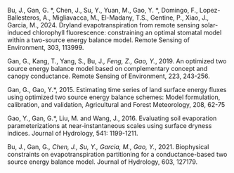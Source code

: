 Bu, J., Gan, G. *, Chen, J., Su, Y., Yuan, M., Gao, Y. *, Domingo, F., Lopez-Ballesteros, A., Migliavacca, M., El-Madany, T.S., Gentine, P., Xiao, J., Garcia, M., 2024. Dryland evapotranspiration from remote sensing solar-induced chlorophyll fluorescence: constraining an optimal stomatal model within a two-source energy balance model. Remote Sensing of Environment, 303, 113999.

Gan, G., Kang, T., Yang, S., Bu, J.*, Feng, Z., Gao, Y.*, 2019. An optimized two source energy balance model based on complementary concept and canopy conductance. Remote Sensing of Environment, 223, 243-256. 

Gan, G., Gao, Y.*, 2015. Estimating time series of land surface energy fluxes using optimized two source energy balance schemes: Model formulation, calibration, and validation, Agricultural and Forest Meteorology, 208, 62-75 

Gao, Y., Gan, G.*, Liu, M. and Wang, J., 2016. Evaluating soil evaporation parameterizations at near-instantaneous scales using surface dryness indices. Journal of Hydrology, 541: 1199-1211.

Bu, J., Gan, G.*, Chen, J., Su, Y., Garcia, M., Gao, Y.*, 2021. Biophysical constraints on evapotranspiration partitioning for a conductance-based two source energy balance model. Journal of Hydrology, 603, 127179.
